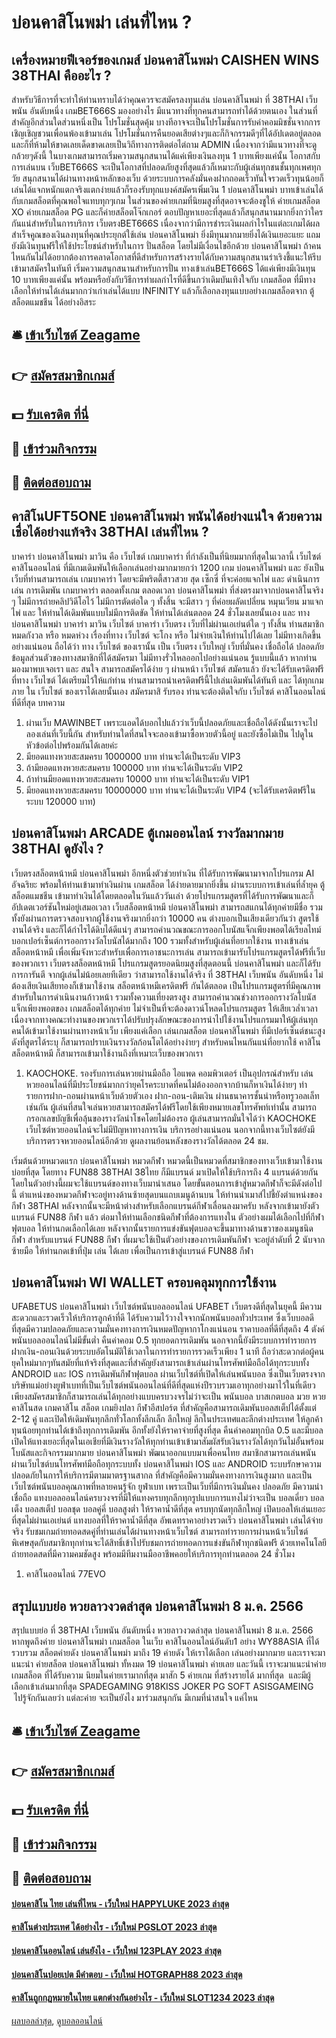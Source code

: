 # บ่อนคาสิโนพม่า เล่นที่ไหน ?
## เครื่องหมายฟีเจอร์ของเกมส์ บ่อนคาสิโนพม่า CAISHEN WINS 38THAI คืออะไร ?
สำหรับวิธีการที่จะทำให้ท่านทราบได้ว่าคุณควรจะสมัครลงทุนเล่น บ่อนคาสิโนพม่า ที่ 38THAI เว็บพนัน อันดับหนึ่ง เกมBET666S มองอย่างไร มีแนวทางที่ทุกคนสามารถทำได้ด้วยตนเอง ในส่วนที่สำคัญอีกส่วนใดส่วนหนึ่งเป็น โปรโมชั่นสุดคุ้ม บางทีอาจจะเป็นโปรโมชั่นการรับค่าคอมมิชชั่นจากการเชิญเชิญชวนเพื่อนพ้องเข้ามาเล่น โปรโมชั่นการคืนยอดเสียต่างๆและก็กิจกรรมดีๆที่ได้อัปเดตอยู่ตลอด และก็ที่ห้ามให้ขาดเลยเด็ดขาดเลยเป็นวิถีทางการติดต่อไต่ถาม ADMIN เนื่องจากว่ามีแนวทางที่จะดูกล้วยๆดังนี้
ในบางเกมสามารถเริ่มความสนุกสนานได้แค่เพียงเงินลงทุน 1 บาทเพียงแค่นั้น โอกาสกับการเล่นบน เว็บBET666S จะเป็นโอกาสที่ปลอดภัยสูงที่สุดแล้วก็เหมาะกับผู้เล่นทุกชนชั้นทุกเพศทุกวัย สนุกสนานได้ผ่านทางหน้าหลักของเว็บ ด้วยระบบการคลังมั่นคงฝากถอดเร็วทันใจรวดเร็วทุนน้อยก็เล่นได้แจกหนักแตกจริงแตกง่ายแล้วก็รองรับทุกแบงค์สมัครเพิ่มเงิน 1 บ่อนคาสิโนพม่า บาทเข้าเล่นได้กับเกมสล็อตที่คุณพอใจแทบทุกๆเกม ในส่วนของค่ายเกมที่นิยมสูงที่สุดอาจจะต้องชูให้ ค่ายเกมสล็อต XO ค่ายเกมสล็อต PG และก็ค่ายสล็อตโจ๊กเกอร์
ตอบปัญหาเยอะที่สุดแล้วก็สนุกสนานมากยิ่งกว่าใครกันแน่สำหรับในการบริการ เว็บตรงBET666S เนื่องจากว่ามีการชำระเงินผลกำไรในแต่ละเกมได้ผลสำเร็จคูณของเงินลงทุนที่คุณประยุกต์ใช้เล่น บ่อนคาสิโนพม่า ยิ่งมีทุนมากมายยิ่งได้เงินเยอะแยะ แถมยังมีเงินทุนฟรีให้ใช้ประโยชน์สำหรับในการ ปั่นสล็อต โดยไม่มีเงื่อนไขอีกด้วย บ่อนคาสิโนพม่า ถ้าคนไหนกันไม่ได้อยากต้องการคลาดโอกาสที่ดีสำหรับการสร้างรายได้กับความสนุกสนานร่าเริงชี้แนะให้รีบเข้ามาสมัครในทันที เริ่มความสนุกสนานสำหรับการปั่น ทางเข้าเล่นBET666S ได้แค่เพียงมีเงินทุน 10 บาทเพียงแค่นั้น พร้อมหรือยังกับวิธีการทำผลกำไรที่ดีขึ้นกว่าเดิมบันเทิงใจกับ เกมสล็อต ที่มีทางเลือกให้ท่านได้เล่นมากกว่าเก่าเล่นได้แบบ INFINITY แล้วก็เลือกลงทุนแบบอย่างเกมสล็อตจาก ตู้สล็อตแมชชีน ได้อย่างอิสระ

## 🛎 [เข้าเว็บไซต์ Zeagame](https://bit.ly/3SdLNi2)
## 👉 [สมัครสมาชิกเกมส์](https://bit.ly/3SdLNi2)
## 💵 [รับเครดิต ที่นี่](https://bit.ly/3dyRKHj)
## 👑 [เข้าร่วมกิจกรรม](https://bit.ly/3dyRKHj)
## 📱 [ติดต่อสอบถาม](https://bit.ly/3dyRKHj)

## คาสิโนUFT5ONE บ่อนคาสิโนพม่า พนันได้อย่างแน่ใจ ด้วยความเชื่อได้อย่างแท้จริง 38THAI เล่นที่ไหน ?
บาคาร่า บ่อนคาสิโนพม่า มาวิน คือ เว็บไซต์ เกมบาคาร่า ที่กำลังเป็นที่นิยมมากที่สุดในเวลานี้ เว็บไซต์ คาสิโนออนไลน์ ที่มีเกมเดิมพันให้เลือกเล่นอย่างมากมายกว่า 1200 เกม บ่อนคาสิโนพม่า และ ยังเป็น เว็บที่ท่านสามารถเล่น เกมบาคาร่า โดยจะมีพริตตี้สาวสวย สุด เซ็กซี่ ที่จะค่อยแจกไพ่ และ ดำเนินการเล่น การเดิมพัน เกมบาคาร่า ตลอดทั้งเกม ตลอดเวลา บ่อนคาสิโนพม่า ที่ส่งตรงมาจากบ่อนคาสิโนจริง ๆ ไม่มีการถ่ายคลิปวิดีโอไว้ ไม่มีการตัดต่อใด ๆ ทั้งสิ้น จะมีสาว ๆ ที่ค่อยผลัดเปลี่ยน หมุนเวียน มาแจกไพ่ และ ให้ท่านได้เดิมพันแบบไม่มีการติดขัด ให้ท่านได้เล่นตลอด 24 ชั่วโมงเลยนั้นเอง และ ทาง บ่อนคาสิโนพม่า บาคาร่า มาวิน เว็บไซต์ บาคาร่า เว็บตรง เว็บที่ไม่ผ่านเอเย่นต์ใด ๆ ทั้งสิ้น ท่านสมาชิกหมดกังวล หรือ หมดห่วง เรื่องที่ทาง เว็บไซต์ จะโกง หรือ ไม่จ่ายเงินให้ท่านไปได้เลย ไม่มีทางเกิดขึ้นอย่างแน่นอน ถือได้ว่า ทาง เว็บไซต์ ของเรานั้น เป็น เว็บตรง เว็บใหญ่ เว็บที่มั่นคง เชื่อถือได้ ปลอดภัย ข้อมูลส่วนตัวของทางสมาชิกที่ได้สมัครมา ไม่มีทางรั่วไหลออกไปอย่างแน่นอน รู้แบบนี้แล้ว หากท่านมองมาพบเจอเรา และ สนใจ สามารถสมัครได้ง่าย ๆ ผ่านหน้า เว็บไซต์ สมัครแล้ว ยังจะได้รับเครดิตฟรี ที่ทาง เว็บไซต์ ได้เตรียมไว้ให้แก่ท่าน ท่านสามารถนำเครดิตฟรีนี้ไปเล่นเดิมพันได้ทันที และ ได้ทุกเกมภาย ใน เว็บไซต์ ของเราได้เลยนั้นเอง สมัครมาสิ รับรอง ท่านจะต้องติดใจกับ เว็บไซต์ คาสิโนออนไลน์ ที่ดีที่สุด
บทความ
1. ผ่านเว็บ MAWINBET เพราะแอดได้บอกไปแล้วว่าเว็บนี้ปลอดภัยและเชื่อถือได้ดังนั้นเราจะไปลองเล่นที่เว็บนี้กัน สำหรับท่านใดที่สนใจจะลองเข้ามาซื้อหวยตัวนี้อยู่ และยังซื้อไม่เป็น ไปดูในหัวข้อต่อไปพร้อมกันได้เลยค่ะ
2. มียอดแทงหวยสะสมครบ 1000000 บาท ท่านจะได้เป็นระดับ VIP3
3. ถ้ามียอดแทงหวยสะสมครบ 100000 บาท ท่านจะได้เป็นระดับ VIP2
4. ถ้าท่านมียอดแทงหวยสะสมครบ 10000 บาท ท่านจะได้เป็นระดับ VIP1
5. มียอดแทงหวยสะสมครบ 10000000 บาท ท่านจะได้เป็นระดับ VIP4 (จะได้รับเครดิตฟรีในระบบ 120000 บาท)

## บ่อนคาสิโนพม่า ARCADE ตู้เกมออนไลน์ รางวัลมากมาย 38THAI ดูยังไง ?
เว็บตรงสล็อตหน้าหมี บ่อนคาสิโนพม่า อีกหนึ่งตัวช่วยทำเงิน ที่ได้รับการพัฒนามาจากโปรแกรม AI อัจฉริยะ พร้อมให้ท่านเข้ามาทำเงินผ่าน เกมสล็อต ได้ง่ายดายมากยิ่งขึ้น ผ่านระบบการเข้าเล่นที่ล้ำยุค ตู้สล็อตแมชชีน เข้ามาทำเงินได้โดยตลอดในวันแล้ววันเล่า ด้วยโปรแกรมสูตรที่ได้รับการพัฒนาและก็อัปเดตเวอร์ชันใหม่อยู่เสมอเวลา เว็บสล็อตหน้าหมี บ่อนคาสิโนพม่า สามารถสแกนได้ทุกค่ายมีชื่อ รวมทั้งยังผ่านการตรวจสอบจากผู้ใช้งานจริงมากยิ่งกว่า 10000 คน ต่างบอกเป็นเสียงเดียวกันว่า สูตรใช้งานได้จริง และก็ได้กำไรได้ดิบได้ดีแน่ๆ สามารถคำนวณขณะการออกโบนัสแจ็กเพียงพอตได้เรียลไทม์ บอกเปอร์เซ็นต์การออกรางวัลโบนัสได้มากถึง 100 รวมทั้งสำหรับผู้เล่นที่อยากใช้งาน ทางเข้าเล่นสล็อตหน้าหมี เพื่อเพิ่มจังหวะสำหรับเพื่อการเอาชนะการเล่น สามารถเข้ามารับโปรแกรมสูตรได้ฟรีที่เว็บของพวกเรา
เว็บตรงสล็อตหน้าหมี โปรแกรมสูตรยอดนิยมสูงที่สุดตอนนี้ บ่อนคาสิโนพม่า และก็ได้รับการการันตี จากผู้เล่นไม่น้อยเลยทีเดียว ว่าสามารถใช้งานได้จริง ที่ 38THAI เว็บพนัน อันดับหนึ่ง ไม่ต้องเสียเงินเสียทองก็เข้ามาใช้งาน สล็อตหน้าหมีเครดิตฟรี กันได้ตลอด เป็นโปรแกรมสูตรที่มีคุณภาพสำหรับในการดำเนินงานก้าวหน้า รวมทั้งความเที่ยงตรงสูง สามารถคำนวณช่วงการออกรางวัลโบนัสแจ็กเพียงพอตของ เกมสล็อตได้ทุกค่าย ไม่จำเป็นที่จะต้องดาวน์โหลดโปรแกรมสูตร ให้เสียเวล่ำเวลา เนื่องจากทางคณะทำงานของพวกเราได้ปรับปรุงลักษณะของการนำไปใช้งานโปรแกรมมาให้ผู้เล่นทุกคนได้เข้ามาใช้งานผ่านทางหน้าเว็บ เพียงแค่เลือก เล่นเกมสล็อต บ่อนคาสิโนพม่า ที่มีเปอร์เซ็นต์ชนะสูงดังที่สูตรได้ระบุ ก็สามารถปราบเงินรางวัลก้อนโตได้อย่างง่ายๆ สำหรับคนไหนกันแน่ที่อยากใช้ คาสิโนสล็อตหน้าหมี ก็สามารถเข้ามาใช้งานถึงที่เหมาะเว็บของพวกเรา
1. KAOCHOKE. รองรับการเล่นหวยผ่านมือถือ ไอแพด คอมพิวเตอร์ เป็นอุปกรณ์สำหรับ เล่นหวยออนไลน์ที่มีประโยชน์มากกว่ายุคโรคระบาดที่คนไม่ต้องออกจากบ้านก็หาเงินได้ง่ายๆ ทำรายการฝาก-ถอนผ่านหน้าเว็บด้วยตัวเอง ฝาก-ถอน-เติมเงิน ผ่านธนาคารชั้นนำหรือทรูวอลเล็ทเช่นกัน ผู้เล่นที่สนใจเล่นหวยสามารถสมัครได้ฟรีโดยใช้เพียงหมายเลขโทรศัพท์เท่านั้น สามารถกรอกเลขบัญชีเพื่อลุ้นของรางวัลนำโชคโดยไม่ต้องรอ ผู้เล่นสามารถมั่นใจได้ว่า KAOCHOKE เว็บไซต์หวยออนไลน์จะไม่มีปัญหาทางการเงิน บริการอย่างแน่นอน นอกจากนี้ทางเว็บไซต์ยังมีบริการตรวจหวยออนไลน์อีกด้วย ดูผลงานย้อนหลังของรางวัลได้ตลอด 24 ชม.

เริ่มต้นด้วยหมวดแรก บ่อนคาสิโนพม่า หมวดกีฬา หมวดนี้เป็นหมวดที่สมาชิกของทางเว็บเข้ามาใช้งานบ่อยที่สุด โดยทาง FUN88 38THAI 38ไทย ก็มีแบรนด์ มาเปิดให้ใช้บริการถึง 4 แบรนด์ด้วยกัน โดยในตัวอย่างนี้ผมจะใช้แบรนด์ของทางเว็บมานำเสนอ โดยขั้นตอนการเข้าสู่หมวดกีฬาก็จะมีดังต่อไปนี้
ตำแหน่งของหมวดกีฬาจะอยู่ทางด้านซ้ายสุดบนแถบเมนูด้านบน ให้ท่านนำเมาส์ไปชี้ยังตำแหน่งของ กีฬา 38THAI หลังจากนั้นจะมีหน้าต่างสำหรับเลือกแบรนด์กีฬาเลื่อนลงมาครับ
หลังจากเข้ามายังตัวแบรนด์ FUN88 กีฬา แล้ว ต่อมาให้ท่านเลือกชนิดกีฬาที่ต้องการแทงใน ตัวอย่างผมได้เลือกไปที่กีฬา ฟุตบอล ให้ท่านกดเลือกได้เลย หลังจากนั้นรายการแข่งขันฟุตบอลจะขึ้นมาทางด้านขวาของเมนูชนิดกีฬา
สำหรับแบรนด์ FUN88 กีฬา ที่ผมจะใช้เป็นตัวอย่างของการเดิมพันกีฬา จะอยู่ลำดับที่ 2 นับจากซ้ายมือ ให้ท่านกดเข้าที่ปุ่ม เล่น ได้เลย เพื่อเป็นการเข้าสู่แบรนด์ FUN88 กีฬา

## บ่อนคาสิโนพม่า WI WALLET ครอบคลุมทุกการใช้งาน
UFABETUS บ่อนคาสิโนพม่า เว็บไซต์พนันบอลออนไลน์ UFABET เว็บตรงดีที่สุดในยุคนี้ มีความสะดวกและรวดเร็วให้บริการลูกค้าที่ดี ได้รับความไว้วางใจจากนักพนันบอลทั่วประเทศ ซึ่งเว็บบอลดีที่สุดมีความปลอดภัยและความมั่นคงทางการเงินหมดปัญหากาโกงแน่นอน ราคาบอลที่ดีที่สุดถึง 4 ตังค์ พนันบอลออนไลน์ไม่มีขั้นต่ำ คืนค่าคอม 0.5 ทุกยอดการเดิมพัน นอกจากนี้ยังมีระบบการทำรายการฝากเงิน-ถอนเงินด้วยระบบอัตโนมัติใช้เวลาในการทำรายการรวดเร็วเพียง 1 นาที ถือว่าสะดวกต่อผู้คนยุคใหม่มากๆทันสมัยที่แท้จริงที่สุดและที่สำคัญยังสามารถเข้าเล่นผ่านโทรศัพท์มือถือได้ทุกระบบทั้ง ANDROID และ IOS การเดิมพันกีฬาฟุตบอล ผ่านเว็บไซต์ที่เปิดให้เล่นพนันบอล ซึ่งเป็นเว็บตรงจากบริษัทแม่อย่างยูฟ่าเบทที่เป็นเว็บไซต์พนันออนไลน์ที่ดีที่สุดแห่งปีรวบรวมเอาทุกอย่างมาไว้ในที่เดียว เพียงสมัครสมาชิกก็สามารถเล่นได้ทุกอย่างแบบครบวงจรไม่ว่าจะเป็น พนันบอล บาสเกตบอล มวย หวย คาสิโนสด เกมคาสิโน สล็อต เกมยิงปลา กีฬาอีสปอร์ต ที่สำคัญคือสามารถเดิมพันบอลสเต็ปได้ตั้งแต่ 2-12 คู่ และเปิดให้เดิมพันทุกลีกทั่วโลกทั้งลีกเล็ก ลีกใหญ่ ลีกในประเทศและลีกต่างประเทศ ให้ลูกค้าทุนน้อยทุกท่านได้เข้าถึงทุกการเดิมพัน อีกทั้งยังให้ราคาจ่ายที่สูงที่สุด คืนค่าคอมทุกบิล 0.5 และมีบอลเปิดให้แทงเยอะที่สุดในเอเชียที่มีเงินรางวัลให้ทุกท่านเข้าเข้ามาสัมผัสรับเงินรางวัลได้ทุกวันไม่อั้นพร้อมโบนัสและกิจกรรมมากมาย บ่อนคาสิโนพม่า พัฒนาออกแบบมาเพื่อคนไทย สมาชิกสามารถเล่นพนันผ่านเว็บไซต์บนโทรศัพท์มือถือทุกระบบทั้ง บ่อนคาสิโนพม่า IOS และ ANDROID ระบบรักษาความปลอดภัยในการให้บริการมีตามมาตรฐานสากล ที่สำคัญคือมีความมั่นคงทางการเงินสูงมาก และเป็นเว็บไซต์พนันบอลคุณภาพที่หลายคนรู้จัก ยูฟ่าเบท เพราะเป็นเว็บที่มีการเงินมั่นคง ปลอดภัย มีความน่าเชื่อถือ แทงบอลออนไลน์ครบวงจรที่มีให้แทงครบทุกลีกทุกรูปแบบการแทงไม่ว่าจะเป็น บอลเดี่ยว บอลเต็ง บอลสเต็ป บอลชุด บอลคู่คี่ บอลสูงต่ำ ให้ราคาน้ำดีที่สุด ครบทุกนัดทุกลีกใหญ่ เปิดบอลให้เล่นเยอะที่สุดไม่ผ่านเอเย่นต์ แทงบอลที่ให้ราคาน้ำดีที่สุด อัพเดทราคาอย่างรวดเร็ว บ่อนคาสิโนพม่า เล่นได้จ่ายจริง รับชมเกมถ่ายทอดสดคู่ที่ท่านเล่นได้ผ่านทางหน้าเว็บไซต์ สามารถทำรายการผ่านหน้าเว็บไซต์ พิเศษสุดกับสมาชิกทุกท่านจะได้สิทธิ์เข้าไปรับชมการถ่ายทอดการแข่งขันกีฬาทุกชนิดฟรี ด้วยเทคโนโลยีถ่ายทอดสดที่มีความคมชัดสูง พร้อมมีทีมงานมืออาชีพคอยให้บริการทุกท่านตลอด 24 ชั่วโมง
1. คาสิโนออนไลน์ 77EVO

## สรุปแบบย่อ หวยลาวงวดล่าสุด บ่อนคาสิโนพม่า 8 ม.ค. 2566
สรุปแบบย่อ ที่ 38THAI เว็บพนัน อันดับหนึ่ง หวยลาวงวดล่าสุด บ่อนคาสิโนพม่า 8 ม.ค. 2566 หากพูดถึงค่าย บ่อนคาสิโนพม่า เกมสล็อต ในเว็บ คาสิโนออนไลน์อันดับ1 อย่าง WY88ASIA ที่ได้รวบรวม สล็อตค่ายดัง บ่อนคาสิโนพม่า มาถึง 19 ค่ายดัง ให้เราได้เลือก เล่นอย่างมากมาย และเราจะมาแนะนำ ค่ายสล็อต บ่อนคาสิโนพม่า ทั้หงมด 19 บ่อนคาสิโนพม่า ค่ายเลย
และวันนี้ เราจะมาแนะนำค่าย เกมสล็อต ที่ได้รับความ นิยมในค่ายเรามากที่สุด มาสัก 5 ค่ายเกม ที่สร้างรายได้ มากที่สุด  และมีผู้เลือกเข้าเล่นมากที่สุด SPADEGAMING 918KISS JOKER PG SOFT ASISGAMEING   ไปรู้จักกันเลยว่า แต่ละค่าย จะเป็นยังไง มาร่วมสนุกกัน มีเกมที่น่าสนใจ แค่ไหน

## 🛎 [เข้าเว็บไซต์ Zeagame](https://bit.ly/3SdLNi2)
## 👉 [สมัครสมาชิกเกมส์](https://bit.ly/3SdLNi2)
## 💵 [รับเครดิต ที่นี่](https://bit.ly/3dyRKHj)
## 👑 [เข้าร่วมกิจกรรม](https://bit.ly/3dyRKHj)
## 📱 [ติดต่อสอบถาม](https://bit.ly/3dyRKHj)

#### [บ่อนคาสิโน ไทย เล่นที่ไหน - เว็บใหม่ HAPPYLUKE 2023 ล่าสุด](https://atom.io/themes/บ่อนคาสิโน%20ไทย%20เล่นที่ไหน%20-%20เว็บใหม่%20happyluke%202023%20ล่าสุด)
#### [คาสิโนต่างประเทศ ได้อย่างไร - เว็บใหม่ PGSLOT 2023 ล่าสุด](https://atom.io/themes/คาสิโนต่างประเทศ%20ได้อย่างไร%20-%20เว็บใหม่%20pgslot%202023%20ล่าสุด)
#### [บ่อนคาสิโนออนไลน์ เล่นยังไง - เว็บใหม่ 123PLAY 2023 ล่าสุด](https://atom.io/themes/บ่อนคาสิโนออนไลน์%20เล่นยังไง%20-%20เว็บใหม่%20123play%202023%20ล่าสุด)
#### [บ่อนคาสิโนปอยเปต มีคำตอบ - เว็บใหม่ HOTGRAPH88 2023 ล่าสุด](https://atom.io/themes/บ่อนคาสิโนปอยเปต%20มีคำตอบ%20-%20เว็บใหม่%20hotgraph88%202023%20ล่าสุด)
#### [คาสิโนถูกกฎหมายในไทย แตกต่างกันอย่างไร - เว็บใหม่ SLOT1234 2023 ล่าสุด](https://atom.io/themes/คาสิโนถูกกฎหมายในไทย%20แตกต่างกันอย่างไร%20-%20เว็บใหม่%20slot1234%202023%20ล่าสุด)

[ผลบอลล่าสุด](https://siamsport.tv "ผลบอลล่าสุด"), [ดูบอลออนไลน์](https://siamsport.tv/ดูบอลสด "ดูบอลออนไลน์")